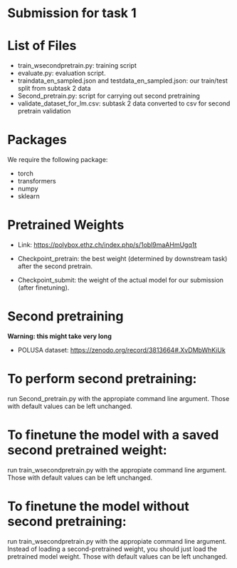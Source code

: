 # Submission for task 1

# List of Files
* train_wsecondpretrain.py: training script
* evaluate.py: evaluation script.
* traindata_en_sampled.json and testdata_en_sampled.json: our train/test split from subtask 2 data
* Second_pretrain.py: script for carrying out second pretraining
* validate_dataset_for_lm.csv: subtask 2 data converted to csv for second pretrain validation

# Packages

We require the following package:

* torch
* transformers
* numpy
* sklearn

# Pretrained Weights
* Link: https://polybox.ethz.ch/index.php/s/1obl9maAHmUgq1t

* Checkpoint_pretrain: the best weight (determined by downstream task) after the second pretrain.

* Checkpoint_submit: the weight of the actual model for our submission (after finetuning).

# Second pretraining
**Warning: this might take very long**
* POLUSA dataset: https://zenodo.org/record/3813664#.XvDMbWhKiUk

# To perform second pretraining:
run Second_pretrain.py with the appropiate command line argument. Those with default values can be left unchanged. 

# To finetune the model with a saved second pretrained weight:
run train_wsecondpretrain.py with the appropiate command line argument. Those with default values can be left unchanged.

# To finetune the model without second pretraining:
run train_wsecondpretrain.py with the appropiate command line argument. Instead of loading a second-pretrained weight, you
should just load the pretrained model weight. Those with default values can be left unchanged.


